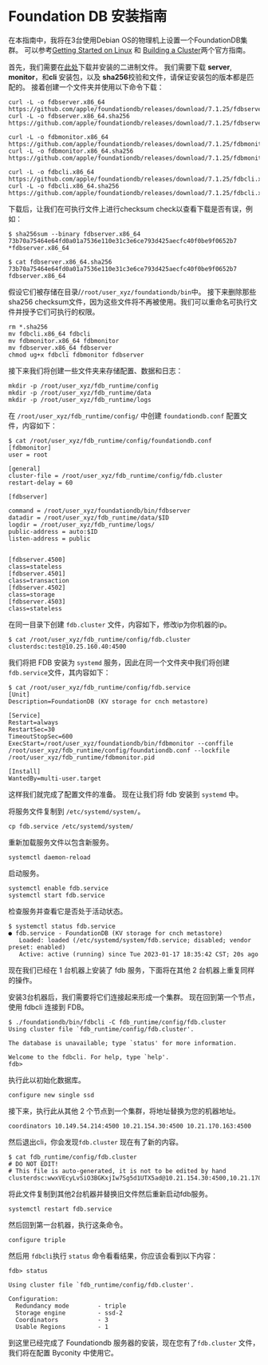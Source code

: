 # Foundation DB 安装指南
在本指南中，我将在3台使用Debian OS的物理机上设置一个FoundationDB集群。 可以参考[Getting Started on Linux](https://apple.github.io/foundationdb/getting-started-linux.html) 和 [Building a Cluster](https://apple.github.io/foundationdb/building-cluster.html)两个官方指南。

首先，我们需要在[此处](https://github.com/apple/foundationdb/releases/)下载并安装的二进制文件。 我们需要下载 **server**, **monitor**，和**cli** 安装包，以及 **sha256**校验和文件，请保证安装包的版本都是匹配的。 接着创建一个文件夹并使用以下命令下载：

```Plaintext
curl -L -o fdbserver.x86_64 https://github.com/apple/foundationdb/releases/download/7.1.25/fdbserver.x86_64
curl -L -o fdbserver.x86_64.sha256 https://github.com/apple/foundationdb/releases/download/7.1.25/fdbserver.x86_64.sha256

curl -L -o fdbmonitor.x86_64 https://github.com/apple/foundationdb/releases/download/7.1.25/fdbmonitor.x86_64
curl -L -o fdbmonitor.x86_64.sha256 https://github.com/apple/foundationdb/releases/download/7.1.25/fdbmonitor.x86_64.sha256

curl -L -o fdbcli.x86_64 https://github.com/apple/foundationdb/releases/download/7.1.25/fdbcli.x86_64
curl -L -o fdbcli.x86_64.sha256 https://github.com/apple/foundationdb/releases/download/7.1.25/fdbcli.x86_64.sha256
```

下载后，让我们在可执行文件上进行checksum check以查看下载是否有误，例如：

```Plaintext
$ sha256sum --binary fdbserver.x86_64
73b70a75464e64fd0a01a7536e110e31c3e6ce793d425aecfc40f0be9f0652b7 *fdbserver.x86_64

$ cat fdbserver.x86_64.sha256
73b70a75464e64fd0a01a7536e110e31c3e6ce793d425aecfc40f0be9f0652b7  fdbserver.x86_64
```

假设它们被存储在目录/`/root/user_xyz/foundationdb/bin`中。 接下来删除那些sha256 checksum文件，因为这些文件将不再被使用。我们可以重命名可执行文件并授予它们可执行的权限。

```Plaintext
rm *.sha256
mv fdbcli.x86_64 fdbcli
mv fdbmonitor.x86_64 fdbmonitor
mv fdbserver.x86_64 fdbserver
chmod ug+x fdbcli fdbmonitor fdbserver
```

接下来我们将创建一些文件夹来存储配置、数据和日志：

```Plaintext
mkdir -p /root/user_xyz/fdb_runtime/config
mkdir -p /root/user_xyz/fdb_runtime/data
mkdir -p /root/user_xyz/fdb_runtime/logs
```

在 `/root/user_xyz/fdb_runtime/config/` 中创建 `foundationdb.conf` 配置文件，内容如下：

```Plaintext
$ cat /root/user_xyz/fdb_runtime/config/foundationdb.conf
[fdbmonitor]
user = root

[general]
cluster-file = /root/user_xyz/fdb_runtime/config/fdb.cluster
restart-delay = 60

[fdbserver]

command = /root/user_xyz/foundationdb/bin/fdbserver
datadir = /root/user_xyz/fdb_runtime/data/$ID
logdir = /root/user_xyz/fdb_runtime/logs/
public-address = auto:$ID
listen-address = public


[fdbserver.4500]
class=stateless
[fdbserver.4501]
class=transaction
[fdbserver.4502]
class=storage
[fdbserver.4503]
class=stateless
```

在同一目录下创建 `fdb.cluster` 文件，内容如下，修改ip为你机器的ip。

```Plaintext
$ cat /root/user_xyz/fdb_runtime/config/fdb.cluster
clusterdsc:test@10.25.160.40:4500
```

我们将把 FDB 安装为 `systemd` 服务，因此在同一个文件夹中我们将创建`fdb.service`文件，其内容如下：

```Plaintext
$ cat /root/user_xyz/fdb_runtime/config/fdb.service
[Unit]
Description=FoundationDB (KV storage for cnch metastore)

[Service]
Restart=always
RestartSec=30
TimeoutStopSec=600
ExecStart=/root/user_xyz/foundationdb/bin/fdbmonitor --conffile /root/user_xyz/fdb_runtime/config/foundationdb.conf --lockfile /root/user_xyz/fdb_runtime/fdbmonitor.pid

[Install]
WantedBy=multi-user.target
```

这样我们就完成了配置文件的准备。 现在让我们将 fdb 安装到 `systemd` 中。

将服务文件复制到 `/etc/systemd/system/`。

```Plaintext
cp fdb.service /etc/systemd/system/
```

重新加载服务文件以包含新服务。

```Plaintext
systemctl daemon-reload
```

启动服务。

```Plaintext
systemctl enable fdb.service
systemctl start fdb.service
```

检查服务并查看它是否处于活动状态。

```Plaintext
$ systemctl status fdb.service
● fdb.service - FoundationDB (KV storage for cnch metastore)
   Loaded: loaded (/etc/systemd/system/fdb.service; disabled; vendor preset: enabled)
   Active: active (running) since Tue 2023-01-17 18:35:42 CST; 20s ago
```

现在我们已经在 1 台机器上安装了 fdb 服务，下面将在其他 2 台机器上重复同样的操作。

安装3台机器后，我们需要将它们连接起来形成一个集群。 现在回到第一个节点，使用 fdbcli 连接到 FDB。

```Plaintext
$ ./foundationdb/bin/fdbcli -C fdb_runtime/config/fdb.cluster
Using cluster file `fdb_runtime/config/fdb.cluster'.

The database is unavailable; type `status' for more information.

Welcome to the fdbcli. For help, type `help'.
fdb>
```

执行此以初始化数据库。

```Plaintext
configure new single ssd
```

接下来，执行此从其他 2 个节点到一个集群，将地址替换为您的机器地址。

```Plaintext
coordinators 10.149.54.214:4500 10.21.154.30:4500 10.21.170.163:4500
```

然后退出cli，你会发现`fdb.cluster` 现在有了新的内容。

```Plaintext
$ cat fdb_runtime/config/fdb.cluster
# DO NOT EDIT!
# This file is auto-generated, it is not to be edited by hand
clusterdsc:wwxVEcyLvSiO3BGKxjIw7Sg5d1UTX5ad@10.21.154.30:4500,10.21.170.163:4500,10.149.54.214:4500
```

将此文件复制到其他2台机器并替换旧文件然后重新启动fdb服务。

```Plaintext
systemctl restart fdb.service
```

然后回到第一台机器，执行这条命令。

```Plaintext
configure triple
```

然后用 `fdbcli`执行 `status` 命令看看结果，你应该会看到以下内容：

```Plaintext
fdb> status

Using cluster file `fdb_runtime/config/fdb.cluster'.

Configuration:
  Redundancy mode        - triple
  Storage engine         - ssd-2
  Coordinators           - 3
  Usable Regions         - 1
```

到这里已经完成了 Foundationdb 服务器的安装，现在您有了`fdb.cluster` 文件，我们将在配置 Byconity 中使用它。
